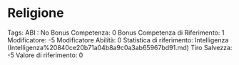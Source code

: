 # Religione

Tags: ABI
: No
Bonus Competenza: 0
Bonus Competenza di Riferimento: 1
Modificatore: -5
Modificatore  Abilità: 0
Statistica di riferimento: Intelligenza (Intelligenza%20840ce20b71a04b8a9c0a3ab65967bd91.md)
Tiro Salvezza: -5
Valore di riferimento: 0